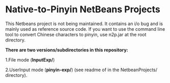 # Native-to-Pinyin NetBeans Projects

This Netbeans project is not being maintained. It contains an i/o bug and is mainly used as reference source code. If you want to use the command line tool to convert Chinese characters to pinyin, use n2p.jar at the root directory.

<b>There are two versions/subdirectories in this repository: </b>

1.File mode (<b>InputExp/</b>) 

2.UserInput mode (<b>pinyin-exp/</b>) (see readme of in the NetbeanProjects/ directory).
